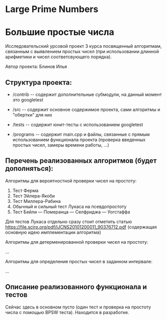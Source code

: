 # Large Prime Numbers
# Большие простые числа

Исследовательский урсовой проект 3 курса посвященный алгоритмам, связанным с выявлением простых чисел (при использовании длинной арифметики и чисел соответсвующего порядка).

Автор проекта: Блинов Илья

## Структура проекта:

- /contrib -- содержит дополнительные субмодули, на данный момент это googletest

- /src -- содержит основное содержимое проекта, сами алгоритмы и "обертки" для них

- /tests -- содержит юнит-тесты с использованием googletest

- /programs -- содержит main.cpp и файлы, связанные с прямым использованием функционала проекта (проверка введенных простых чисел, замеры времени работы, ...)

## Перечень реализованных алгоритмов (будет дополняться):

Алгоритмы для вероятностной проверки чисел на простоту:

1. Тест Ферма
2. Тест Эйлера-Якоби
3. Тест Миллера-Рабина
4. Обычный и сильный тест Лукаса на псевдопростоту
5. Тест Бейли — Померанца — Селфриджа — Уогстаффа

Для тестов Лукаса отдельно сразу стоит отметить статью https://file.scirp.org/pdf/IJCNS20101200011_90376712.pdf (содержащая основную идею имплементации алгоритма)

Алгоритмы для детерменированной проверки чисел на простоту:

...

Алгоритмы для определения простых чисел в заданном интервале:

...


## Описание реализованного функционала и тестов

Сейчас здесь в основном пусто (один тест и проверка на простоту числа с помощью BPSW теста). Находится в разработке.
